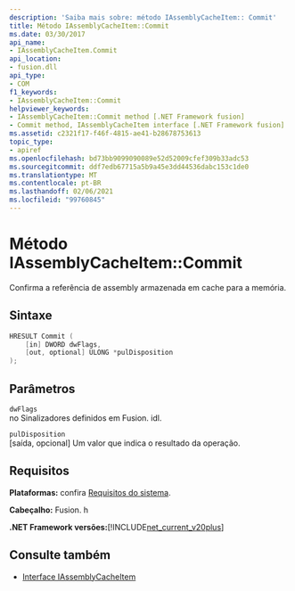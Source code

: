 ```yaml
---
description: 'Saiba mais sobre: método IAssemblyCacheItem:: Commit'
title: Método IAssemblyCacheItem::Commit
ms.date: 03/30/2017
api_name:
- IAssemblyCacheItem.Commit
api_location:
- fusion.dll
api_type:
- COM
f1_keywords:
- IAssemblyCacheItem::Commit
helpviewer_keywords:
- IAssemblyCacheItem::Commit method [.NET Framework fusion]
- Commit method, IAssemblyCacheItem interface [.NET Framework fusion]
ms.assetid: c2321f17-f46f-4815-ae41-b28678753613
topic_type:
- apiref
ms.openlocfilehash: bd73bb9099090089e52d52009cfef309b33adc53
ms.sourcegitcommit: ddf7edb67715a5b9a45e3dd44536dabc153c1de0
ms.translationtype: MT
ms.contentlocale: pt-BR
ms.lasthandoff: 02/06/2021
ms.locfileid: "99760845"
---
```

# <a name="iassemblycacheitemcommit-method"></a>Método IAssemblyCacheItem::Commit

Confirma a referência de assembly armazenada em cache para a memória.  
  
## <a name="syntax"></a>Sintaxe  
  
```cpp  
HRESULT Commit (  
    [in] DWORD dwFlags,
    [out, optional] ULONG *pulDisposition  
);  
```  
  
## <a name="parameters"></a>Parâmetros  

 `dwFlags`  
 no Sinalizadores definidos em Fusion. idl.  
  
 `pulDisposition`  
 [saída, opcional] Um valor que indica o resultado da operação.  
  
## <a name="requirements"></a>Requisitos  

 **Plataformas:** confira [Requisitos do sistema](../../get-started/system-requirements.md).  
  
 **Cabeçalho:** Fusion. h  
  
 **.NET Framework versões:**[!INCLUDE[net_current_v20plus](../../../../includes/net-current-v20plus-md.md)]  
  
## <a name="see-also"></a>Consulte também

- [Interface IAssemblyCacheItem](iassemblycacheitem-interface.md)
